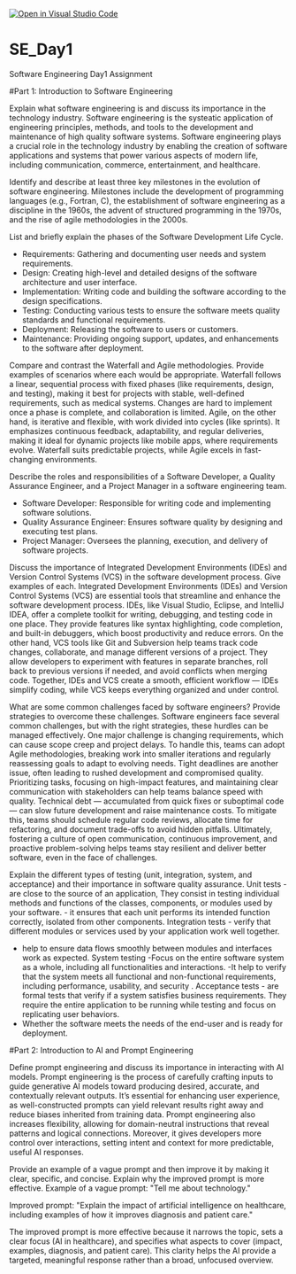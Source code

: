 [![Open in Visual Studio Code](https://classroom.github.com/assets/open-in-vscode-2e0aaae1b6195c2367325f4f02e2d04e9abb55f0b24a779b69b11b9e10269abc.svg)](https://classroom.github.com/online_ide?assignment_repo_id=18440766&assignment_repo_type=AssignmentRepo)
# SE_Day1
Software Engineering Day1 Assignment

#Part 1: Introduction to Software Engineering

Explain what software engineering is and discuss its importance in the technology industry.
Software engineering is the systeatic application of engineering principles, methods, and tools to the development and maintenance of high quality software systems. Software engineering plays a crucial role in the technology industry by enabling the creation of software applications and systems that power various aspects of modern life, including communication, commerce, entertainment, and healthcare.

Identify and describe at least three key milestones in the evolution of software engineering.
Milestones include the development of programming languages (e.g., Fortran, C), the establishment of software engineering as a discipline in the 1960s, the advent of structured programming in the 1970s, and the rise of agile methodologies in the 2000s.

List and briefly explain the phases of the Software Development Life Cycle.
 - Requirements: Gathering and documenting user needs and system requirements.
  - Design: Creating high-level and detailed designs of the software architecture and user interface.
  - Implementation: Writing code and building the software according to the design specifications.
  - Testing: Conducting various tests to ensure the software meets quality standards and functional requirements.
  - Deployment: Releasing the software to users or customers.
  - Maintenance: Providing ongoing support, updates, and enhancements to the software after deployment.

Compare and contrast the Waterfall and Agile methodologies. Provide examples of scenarios where each would be appropriate.
Waterfall follows a linear, sequential process with fixed phases (like requirements, design, and testing), making it best for projects with stable, well-defined requirements, such as medical systems. Changes are hard to implement once a phase is complete, and collaboration is limited. Agile, on the other hand, is iterative and flexible, with work divided into cycles (like sprints). It emphasizes continuous feedback, adaptability, and regular deliveries, making it ideal for dynamic projects like mobile apps, where requirements evolve. Waterfall suits predictable projects, while Agile excels in fast-changing environments.

Describe the roles and responsibilities of a Software Developer, a Quality Assurance Engineer, and a Project Manager in a software engineering team.
  - Software Developer: Responsible for writing code and implementing software solutions.
  - Quality Assurance Engineer: Ensures software quality by designing and executing test plans.
  - Project Manager: Oversees the planning, execution, and delivery of software projects.

Discuss the importance of Integrated Development Environments (IDEs) and Version Control Systems (VCS) in the software development process. Give examples of each.
Integrated Development Environments (IDEs) and Version Control Systems (VCS) are essential tools that streamline and enhance the software development process. IDEs, like Visual Studio, Eclipse, and IntelliJ IDEA, offer a complete toolkit for writing, debugging, and testing code in one place. They provide features like syntax highlighting, code completion, and built-in debuggers, which boost productivity and reduce errors. On the other hand, VCS tools like Git and Subversion help teams track code changes, collaborate, and manage different versions of a project. They allow developers to experiment with features in separate branches, roll back to previous versions if needed, and avoid conflicts when merging code. Together, IDEs and VCS create a smooth, efficient workflow — IDEs simplify coding, while VCS keeps everything organized and under control.

What are some common challenges faced by software engineers? Provide strategies to overcome these challenges.
Software engineers face several common challenges, but with the right strategies, these hurdles can be managed effectively. One major challenge is changing requirements, which can cause scope creep and project delays. To handle this, teams can adopt Agile methodologies, breaking work into smaller iterations and regularly reassessing goals to adapt to evolving needs. Tight deadlines are another issue, often leading to rushed development and compromised quality. Prioritizing tasks, focusing on high-impact features, and maintaining clear communication with stakeholders can help teams balance speed with quality. Technical debt — accumulated from quick fixes or suboptimal code — can slow future development and raise maintenance costs. To mitigate this, teams should schedule regular code reviews, allocate time for refactoring, and document trade-offs to avoid hidden pitfalls. Ultimately, fostering a culture of open communication, continuous improvement, and proactive problem-solving helps teams stay resilient and deliver better software, even in the face of challenges.

Explain the different types of testing (unit, integration, system, and acceptance) and their importance in software quality assurance.
Unit tests - are close to the source of an application, They consist in testing individual methods and functions of the classes, components, or modules used by your software. - it ensures that each unit performs its intended function correctly, isolated from other components.
 Integration tests - verify that different modules or services used by your application work well together.
 - help to ensure data flows smoothly between modules and interfaces work as expected.
 System testing -Focus on the entire software system as a whole, including all functionalities and interactions.
 -It help to verify that the system meets all functional and non-functional requirements, including performance, usability, and security .
Acceptance tests - are formal tests that verify if a system satisfies business requirements. They require the entire application to be running while testing and focus on replicating user behaviors. 
- Whether the software meets the needs of the end-user and is ready for deployment.

#Part 2: Introduction to AI and Prompt Engineering


Define prompt engineering and discuss its importance in interacting with AI models.
Prompt engineering is the process of carefully crafting inputs to guide generative AI models toward producing desired, accurate, and contextually relevant outputs. It’s essential for enhancing user experience, as well-constructed prompts can yield relevant results right away and reduce biases inherited from training data. Prompt engineering also increases flexibility, allowing for domain-neutral instructions that reveal patterns and logical connections. Moreover, it gives developers more control over interactions, setting intent and context for more predictable, useful AI responses.

Provide an example of a vague prompt and then improve it by making it clear, specific, and concise. Explain why the improved prompt is more effective.
Example of a vague prompt:
"Tell me about technology."

Improved prompt:
"Explain the impact of artificial intelligence on healthcare, including examples of how it improves diagnosis and patient care."

The improved prompt is more effective because it narrows the topic, sets a clear focus (AI in healthcare), and specifies what aspects to cover (impact, examples, diagnosis, and patient care). This clarity helps the AI provide a targeted, meaningful response rather than a broad, unfocused overview.
